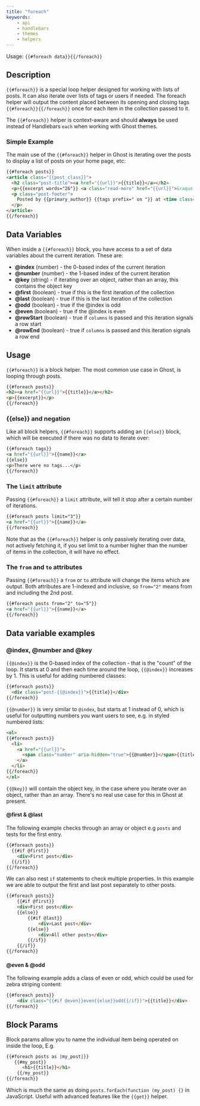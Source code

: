 ```yaml
---
title: "foreach"
keywords:
    - api
    - handlebars
    - themes
    - helpers
---
```


Usage: `{{#foreach data}}{{/foreach}}`

## Description

`{{#foreach}}` is a special loop helper designed for working with lists of posts. It can also iterate over lists of tags or users if needed. The foreach helper will output the content placed between its opening and closing tags `{{#foreach}}{{/foreach}}` once for each item in the collection passed to it.

The `{{#foreach}}` helper is context-aware and should **always** be used instead of Handlebars `each` when working with Ghost themes.

### Simple Example

The main use of the `{{#foreach}}` helper in Ghost is iterating over the posts to display a list of posts on your home page, etc:

```html
{{#foreach posts}}
<article class="{{post_class}}">
  <h2 class="post-title"><a href="{{url}}">{{title}}</a></h2>
  <p>{{excerpt words="26"}} <a class="read-more" href="{{url}}">&raquo;</a></p>
  <p class="post-footer">
    Posted by {{primary_author}} {{tags prefix=" on "}} at <time class="post-date" datetime="{{date format='YYYY-MM-DD'}}">{{date format="DD MMMM YYYY"}}</time>
  </p>
</article>
{{/foreach}}

```

## Data Variables

When inside a `{{#foreach}}` block, you have access to a set of data variables about the current iteration. These are:

- **@index** (number) - the 0-based index of the current iteration
- **@number** (number) - the 1-based index of the current iteration
- **@key** (string) - if iterating over an object, rather than an array, this contains the object key
- **@first** (boolean) - true if this is the first iteration of the collection
- **@last** (boolean) - true if this is the last iteration of the collection
- **@odd** (boolean) - true if the @index is odd
- **@even** (boolean) - true if the @index is even
- **@rowStart** (boolean) - true if `columns` is passed and this iteration signals a row start
- **@rowEnd** (boolean) - true if `columns` is passed and this iteration signals a row end

## Usage

`{{#foreach}}` is a block helper. The most common use case in Ghost, is looping through posts.

```html
{{#foreach posts}}
<h2><a href="{{url}}">{{title}}</a></h2>
<p>{{excerpt}}</p>
{{/foreach}}
```

### {{else}} and negation

Like all block helpers, `{{#foreach}}` supports adding an `{{else}}` block, which will be executed if there was no data to iterate over:

```html
{{#foreach tags}}
<a href="{{url}}">{{name}}</a>
{{else}}
<p>There were no tags...</p>
{{/foreach}}
```

### The `limit` attribute

Passing `{{#foreach}}` a `limit` attribute, will tell it stop after a certain number of iterations.

```html
{{#foreach posts limit="3"}}
<a href="{{url}}">{{name}}</a>
{{/foreach}}
```

Note that as the `{{#foreach}}` helper is only passively iterating over data, not actively fetching it, if you set limit to a number higher than the number of items in the collection, it will have no effect.

### The `from` and `to` attributes

Passing  `{{#foreach}}` a `from` or `to` attribute will change the items which are output. Both attributes are 1-indexed and inclusive,  so `from="2"` means from and including the 2nd post.

```html
{{#foreach posts from="2" to="5"}}
<a href="{{url}}">{{name}}</a>
{{/foreach}}
```

## Data variable examples

### @index, @number and @key

`{{@index}}` is the 0-based index of the collection - that is the "count" of the loop. It starts at 0 and then each time around the loop, `{{@index}}` increases by 1. This is useful for adding numbered classes:

```html
{{#foreach posts}}
  <div class="post-{{@index}}">{{title}}</div>
{{/foreach}}
```

`{{@number}}` is very similar to `@index`, but starts at 1 instead of 0, which is useful for outputting numbers you want users to see, e.g. in styled numbered lists:

```html
<ol>
{{#foreach posts}}
  <li>
    <a href="{{url}}">
      <span class="number" aria-hidden="true">{{@number}}</span>{{title}}
    </a>
  </li>
{{/foreach}}
</ol>
```

`{{@key}}` will contain the object key, in the case where you iterate over an object, rather than an array. There's no real use case for this in Ghost at present.

#### @first & @last

The following example checks through an array or object e.g `posts` and tests for the first entry.

```html
{{#foreach posts}}
  {{#if @first}}
    <div>First post</div>
  {{/if}}
{{/foreach}}
```

We can also nest `if` statements to check multiple properties. In this example we are able to output the first and last post separately to other posts.

```html
{{#foreach posts}}
    {{#if @first}}
    <div>First post</div>
    {{else}}
        {{#if @last}}
            <div>Last post</div>
        {{else}}
            <div>All other posts</div>
        {{/if}}
    {{/if}}
{{/foreach}}
```

#### @even & @odd

The following example adds a class of even or odd, which could be used for zebra striping content:

```html
{{#foreach posts}}
    <div class="{{#if @even}}even{{else}}odd{{/if}}">{{title}}</div>
{{/foreach}}
```

## Block Params

Block params allow you to name the individual item being operated on inside the loop, E.g.

```html
{{#foreach posts as |my_post|}}
   {{#my_post}}
      <h1>{{title}}</h1>
    {{/my_post}}
{{/foreach}}
```

Which is much the same as doing `posts.forEach(function (my_post) {}` in JavaScript. Useful with advanced features like the `{{get}}` helper.


